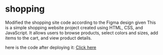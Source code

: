# shopping
Modified the shopping site code according to the Figma design given
This is a simple shopping website project created using HTML, CSS, and JavaScript. It allows users to browse products, select colors and sizes, add items to the cart, and view product details.

here is the code after deploying it: [Click here](https://chaitra453.github.io/shopping/)
